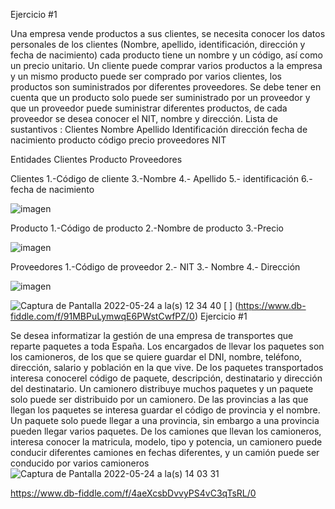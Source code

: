 Ejercicio #1

Una empresa vende productos a sus clientes, se necesita conocer los datos personales de los clientes (Nombre, apellido, identificación, dirección y fecha de nacimiento) cada producto tiene un nombre y un código, así como un  precio unitario. Un cliente puede comprar varios productos a la empresa y un mismo producto puede ser comprado por varios clientes, los productos son suministrados por diferentes proveedores. Se debe tener en cuenta que un producto solo puede ser suministrado por un proveedor y que un proveedor puede suministrar diferentes productos, de cada proveedor se desea conocer el NIT, nombre y dirección. 
Lista de sustantivos : 
Clientes
Nombre
Apellido
Identificación 
dirección 
fecha de nacimiento 
producto
código
precio
proveedores 
NIT

Entidades 
Clientes
Producto
Proveedores

Clientes
1.-Código de cliente
3.-Nombre
4.- Apellido
5.- identificación 
6.-fecha de nacimiento

![imagen](https://user-images.githubusercontent.com/103067169/168856191-eb6701e0-bb73-409c-8719-4287b7cff1c0.png)


Producto
1.-Código de producto 
2.-Nombre de producto
3.-Precio

 ![imagen](https://user-images.githubusercontent.com/103067169/168856257-472f82b1-33fb-40fd-a375-acc4342118ad.png)
  
Proveedores
1.-Código de proveedor 
2.- NIT
3.- Nombre 
4.- Dirección 

![imagen](https://user-images.githubusercontent.com/103067169/168856337-39ba24cd-9af5-4919-af52-db530ce2b882.png)


![Captura de Pantalla 2022-05-24 a la(s) 12 34 40](https://user-images.githubusercontent.com/103067169/170097716-16e6dc20-25db-4b88-b9ef-96001f4a8021.png)
[
]
(https://www.db-fiddle.com/f/91MBPuLymwqE6PWstCwfPZ/0)
Ejercicio #1

Se desea informatizar la gestión de una empresa de transportes que reparte paquetes  a toda España. Los encargados de llevar los paquetes son los camioneros, de los que se quiere guardar el DNI, nombre, teléfono, dirección, salario y población en la que vive. De los paquetes transportados interesa conocerel código de paquete, descripción, destinatario y dirección del destinatario. Un camionero distribuye muchos paquetes y un paquete solo puede ser distribuido por un camionero. De las provincias a las que llegan los paquetes se interesa guardar el código de provincia y el nombre. Un paquete solo puede llegar a una provincia, sin embargo a una provincia pueden llegar varios paquetes. De los camiones que llevan los camioneros, interesa conocer la matricula, modelo, tipo y potencia, un camionero puede conducir diferentes camiones en fechas diferentes, y un camión puede ser conducido por varios camioneros
![Captura de Pantalla 2022-05-24 a la(s) 14 03 31](https://user-images.githubusercontent.com/103067169/170113231-b34d7b28-2542-4b4f-9052-a8d41bd355b5.png)


https://www.db-fiddle.com/f/4aeXcsbDvvyPS4vC3qTsRL/0

